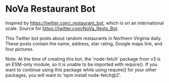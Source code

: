 # NoVa Restaurant Bot
 Inspired by https://twitter.com/_restaurant_bot, which is on an international scale.
 Source for https://twitter.com/NoVa_Rests_Bot. 

 This Twitter bot posts about random restaurants in Northern Virginia daily. These posts contain the name, address, star rating, Google maps link, and four pictures. 

 Note: At the time of creating this bot, the 'node-fetch' package from v3 is an ESM-only module, so it is unable to be imported with require(). If you want to continue using this package while using require() for your other packages, you will want to 'npm install node-fetch@2'.